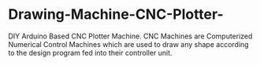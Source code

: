 # Drawing-Machine-CNC-Plotter-
DIY Arduino Based CNC Plotter Machine. CNC Machines are Computerized Numerical Control Machines which are used to draw any shape according to the design program fed into their controller unit.

